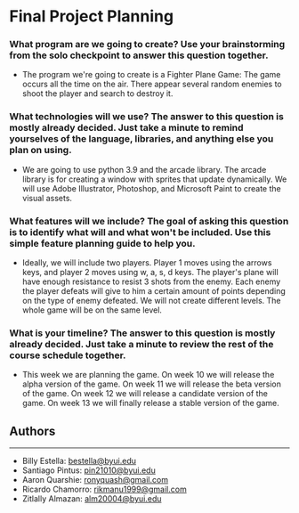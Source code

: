 # Final Project Planning

### What program are we going to create? Use your brainstorming from the solo checkpoint to answer this question together.

- The program we're going to create is a Fighter Plane Game:
The game occurs all the time on the air. There appear several random enemies to shoot the player and search to destroy it.

### What technologies will we use? The answer to this question is mostly already decided. Just take a minute to remind yourselves of the language, libraries, and anything else you plan on using.

- We are going to use python 3.9 and the arcade library. The arcade library is for creating a window with sprites that update dynamically. We will use Adobe Illustrator, Photoshop, and Microsoft Paint to create the visual assets.

### What features will we include? The goal of asking this question is to identify what will and what won't be included. Use this simple feature planning guide to help you.

- Ideally, we will include two players. Player 1 moves using the arrows keys, and player 2 moves using w, a, s, d keys. The player's plane will have enough resistance to resist 3 shots from the enemy. Each enemy the player defeats will give to him a certain amount of points depending on the type of enemy defeated. We will not create different levels. The whole game will be on the same level. 

### What is your timeline? The answer to this question is mostly already decided. Just take a minute to review the rest of the course schedule together.

- This week we are planning the game. On week 10 we will release the alpha version of the game. On week 11 we will release the beta version of the game. On week 12 we will release a candidate version of the game. On week 13 we will finally release a stable version of the game.

## Authors
---
- Billy Estella: bestella@byui.edu 
- Santiago Pintus: pin21010@byui.edu 
- Aaron Quarshie: ronyquash@gmail.com 
- Ricardo Chamorro: rikmanu1999@gmail.com 
- Zitlally Almazan: alm20004@byui.edu 

